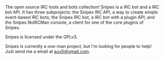 The open source IRC tools and bots collection! Snipes is a IRC bot and a IRC bot API. It has three subprojects: the Snipes IRC API, a way to create simple event-based IRC bots; the Snipes IRC bot, a IRC bot with a plugin API; and the Snipes NoIRCMan console, a client for one of the core plugins of Snipes.

Snipes is licensed under the GPLv3.

Snipes is currently a one-man project, but I'm looking for people to help! Just send me a email at auv5@ymail.com.